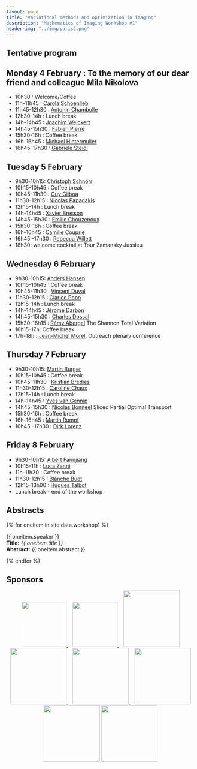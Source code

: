 ```yaml
---
layout: page
title: "Variational methods and optimization in imaging"
description: "Mathematics of Imaging Workshop #1"
header-img: "../img/paris2.png"
---
```


Tentative program
-------------

Monday 4 February : To the memory of our dear friend and colleague Mila Nikolova
-------------

- 10h30 : Welcome/Coffee 
- 11h-11h45 : [Carola Schoenlieb](http://www.damtp.cam.ac.uk/user/cbs31/Home.html)
- 11h45-12h30 : [Antonin Chambolle](http://www.cmap.polytechnique.fr/~antonin/) 
- 12h30-14h : Lunch break
- 14h-14h45 : [Joachim  Weickert](https://www.mia.uni-saarland.de/weickert/index.shtml)
- 14h45-15h30 : [Fabien Pierre](http://www.fabienpierre.fr/bienvenue.html)
- 15h30-16h : Coffee break 
- 16h-16h45 : [Michael Hintermuller](https://www.math.hu-berlin.de/~hp_hint/)
- 16h45-17h30 : [Gabriele Steidl](http://www.mathematik.uni-kl.de/imagepro/members/steidl/)


Tuesday 5 February
-------------
- 9h30-10h15: [Christoph Schnörr](https://ipa.iwr.uni-heidelberg.de/cschnoerr/)
- 10h15-10h45 : Coffee break 
- 10h45-11h30 : [Guy Gilboa](http://guygilboa.eew.technion.ac.il/)
- 11h30-12h15 : [Nicolas Papadakis](https://www.math.u-bordeaux.fr/~npapadak/)
- 12h15-14h : Lunch break
- 14h-14h45 :  [Xavier Bresson](http://www.ntu.edu.sg/home/xbresson/)
- 14h45-15h30 : [Emilie Chouzenoux](http://www-syscom.univ-mlv.fr/~chouzeno/)
- 15h30-16h : Coffee break 
- 16h-16h45 : [Camille Couprie](https://research.fb.com/people/couprie-camille/)
- 16h45 -17h30 : [Rebecca Willett](https://voices.uchicago.edu/willett/)
- 18h30: welcome cocktail at Tour Zamansky Jussieu

Wednesday 6 February
-------------
- 9h30-10h15: [Anders Hansen](http://www.damtp.cam.ac.uk/research/afha/anders/)
- 10h15-10h45 : Coffee break 
- 10h45-11h30 : [Vincent Duval](https://who.rocq.inria.fr/Vincent.Duval/)
- 11h30-12h15 : [Clarice Poon](http://www.damtp.cam.ac.uk/user/cmhsp2/) 
- 12h15-14h : Lunch break
- 14h-14h45 : [Jérome Darbon](https://www.brown.edu/academics/applied-mathematics/jerome-darbon)
- 14h45-15h30 : [Charles Dossal](https://www.math.u-bordeaux.fr/~cdossal/)
- 15h30-16h15 : [Rémy Abergel](http://helios.mi.parisdescartes.fr/~rabergel/index.html) The Shannon Total Variation
- 16h15-17h: Coffee break 
- 17h-18h : [Jean-Michel Morel](https://sites.google.com/site/jeanmichelmorelcmlaenscachan/), Outreach plenary conference 

Thursday 7 February
--------------
- 9h30-10h15: [Martin Burger](https://www.uni-muenster.de/AMM/num/Arbeitsgruppen/ag_burger/organization/burger//)
- 10h15-10h45 : Coffee break 
- 10h45-11h30 : [Kristian Bredies](https://imsc.uni-graz.at/bredies/)
- 11h30-12h15 : [Caroline Chaux](https://www.i2m.univ-amu.fr/~caroline.chaux/)
- 12h15-14h : Lunch break
- 14h-14h45 : [Yves van Gennip](https://www.nottingham.ac.uk/mathematics/people/y.vangennip)
- 14h45-15h30 : [Nicolas Bonneel](https://perso.liris.cnrs.fr/nicolas.bonneel/) Sliced Partial Optimal Transport
- 15h30-16h : Coffee break 
- 16h-16h45 : [Martin Rumpf](http://www.hcm.uni-bonn.de/de/people/profile/martin-rumpf/) 
- 16h45 -17h30 : [Dirk Lorenz](https://www.tu-braunschweig.de/iaa/personal/lorenz)

Friday 8 February
--------------
- 9h30-10h15: [Albert Fannjiang](https://www.math.ucdavis.edu/~fannjiang/)
- 10h15-11h : [Luca Zanni](http://cdm.unimo.it/home/matematica/zanni.luca/)  
- 11h-11h30 : Coffee break
- 11h30-12h15 : [Blanche Buet](https://www.math.u-psud.fr/~buet/) 
- 12h15-13h00 : [Hugues Talbot](http://hugues.zahlt.info/bienvenue.html)
- Lunch break - end of the workshop

Abstracts
--------

{% for oneitem in site.data.workshop1 %}
<p>
  {{ oneitem.speaker }}<br/>
  <b>Title:</b> <i>{{ oneitem.title }}</i><br/>
  <b>Abstract:</b> {{ oneitem.abstract }}
</p>
{% endfor %}



Sponsors
-----

<p align="center">

<a href="http://www.ihp.fr">
<img width="120" src="../../img/logo-ihp.jpg"/>
</a>&nbsp;&nbsp;

<a href="http://www.cnrs.fr/">
<img width="120" src="../../img/logo-cnrs.png"/>
</a>&nbsp;&nbsp;

<a href="http://www.u-psud.fr/fr/index.html">
<img width="150" src="../../img/logo-paris-sud.png"/>
</a>

<br/>

<a href="https://www.sciencesmaths-paris.fr/">
<img width="150" src="../../img/logo-fsmp.png"/>
</a>&nbsp;&nbsp;

<a href="http://www.upmc.fr/">
<img width="150" src="../../img/logo-upmc.png"/>
</a>&nbsp;&nbsp;

<a href="https://www.cimpa.info/">
<img width="150" src="../../img/logo-cimpa.png"/>
</a>

<br/>

<a href="http://gdr-mia.math.cnrs.fr/">
<img width="150" src="../../img/logo-mia.png"/>
</a>

<a href="http://www.gpeyre.com/noria/">
<img width="150" src="../../img/logo-erc.jpg"/>
</a>


</p>
